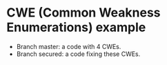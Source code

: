 # CWE (Common Weakness Enumerations) example

* Branch master: a code with 4 CWEs.
* Branch secured: a code fixing these CWEs.